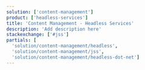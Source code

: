 ```yaml
---
solution: ['content-management']
product: ['headless-services']
title: 'Content Management - Headless Services'
description: 'Add description here'
stackexchange: ['#jss']
partials: [
  'solution/content-management/headless',
  'solution/content-management/jss',
  'solution/content-management/headless-dot-net']
---
```

